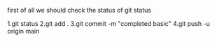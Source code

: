 first of all we should check the status of git status

1.git status
2.git add .
3.git commit -m "completed basic"
4.git push -u origin main

